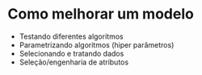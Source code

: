 # Como melhorar um modelo

- Testando diferentes algoritmos
- Parametrizando algoritmos (hiper parâmetros)
- Selecionando e tratando dados
- Seleção/engenharia de atributos
